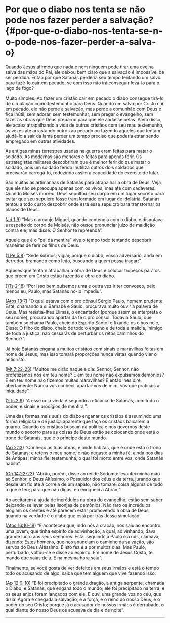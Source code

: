 # Por que o diabo nos tenta se não pode nos fazer perder a salvação? {#por-que-o-diabo-nos-tenta-se-n-o-pode-nos-fazer-perder-a-salva-o}

Quando Jesus afirmou que nada e nem ninguém pode tirar uma ovelha salva das mãos do Pai, ele deixou bem claro que a salvação é impossível de ser perdida. Então por que Satanás perderia seu tempo tentando um salvo para fazê-lo cair em pecado, se com isso não irá conseguir levá-lo para o lago de fogo?

Muito simples. Ao fazer um cristão cair em pecado o diabo consegue tirá-lo de circulação como testemunho para Deus. Quando um salvo por Cristo cai em pecado, ele não perde a salvação, mas perde a comunhão com Deus e fica inútil, sem adorar, sem testemunhar, sem pregar o evangelho, sem fazer as obras que Deus preparou para que ele andasse nelas. Além disso, ele acaba atrapalhando a vida de outros cristãos com seu mau testemunho, às vezes até arrastando outros ao pecado ou fazendo aqueles que tentam ajudá-lo a sair da lama perder um tempo preciso que poderia estar sendo empregado em outras atividades.

As antigas minas terrestres usadas na guerra eram feitas para matar o soldado. As modernas são menores e feitas para apenas ferir. Os estrategistas militares descobriram que é melhor ferir do que matar o soldado, pois um soldado ferido inutiliza outros dois soldados que precisarão carregá-lo, reduzindo assim a capacidade do exército de lutar.

São muitas as artimanhas de Satanás para atrapalhar a obra de Deus. Veja que ele não se preocupa apenas com os vivos, mas até com cadáveres! Quando Moisés morreu, Deus sepultou seu corpo em um lugar secreto para evitar que seu sepulcro fosse transformado em lugar de idolatria. Satanás tentou a todo custo descobrir onde está esse sepulcro para transtornar os planos de Deus.

([Jd 1:9](http://bibliaonline.com.br/acf/jd/1/9)) “Mas o arcanjo Miguel, quando contendia com o diabo, e disputava a respeito do corpo de Moisés, não ousou pronunciar juízo de maldição contra ele; mas disse: O Senhor te repreenda”.

Aquele que é o “pai da mentira” vive o tempo todo tentando descobrir maneiras de ferir os filhos de Deus.

([1 Pe 5:8](http://bibliaonline.com.br/acf/1pe/5/8)) “Sede sóbrios; vigiai; porque o diabo, vosso adversário, anda em derredor, bramando como leão, buscando a quem possa tragar;”.

Aqueles que tentam atrapalhar a obra de Deus e colocar tropeços para os que creem em Cristo estão fazendo a obra do diabo.

([1Ts 2:18](http://bibliaonline.com.br/acf/1ts/2/18)) “Por isso bem quisemos uma e outra vez ir ter convosco, pelo menos eu, Paulo, mas Satanás no-lo impediu”.

([Atos 13:7](http://bibliaonline.com.br/acf/atos/13/7)) “O qual estava com o pro cônsul Sérgio Paulo, homem prudente. Este, chamando a si Barnabé e Saulo, procurava muito ouvir a palavra de Deus. Mas resistia-lhes Elimas, o encantador (porque assim se interpreta o seu nome), procurando apartar da fé o pro cônsul. Todavia Saulo, que também se chama Paulo, cheio do Espírito Santo, e fixando os olhos nele, Disse: O filho do diabo, cheio de todo o engano e de toda a malícia, inimigo de toda a justiça, não cessarás de perturbar os retos caminhos do Senhor?”.

Já hoje Satanás engana a muitos cristãos com sinais e maravilhas feitas em nome de Jesus, mas isso tomará proporções nunca vistas quando vier o anticristo.

([Mt 7:22-23](http://bibliaonline.com.br/acf/mt/7/22-23)) “Muitos me dirão naquele dia: Senhor, Senhor, não profetizamos nós em teu nome? E em teu nome não expulsamos demônios? E em teu nome não fizemos muitas maravilhas? E então lhes direi abertamente: Nunca vos conheci; apartai-vos de mim, vós que praticais a iniquidade”.

([2Ts 2:9](http://bibliaonline.com.br/acf/2ts/2/9)) “A esse cuja vinda é segundo a eficácia de Satanás, com todo o poder, e sinais e prodígios de mentira,”.

Uma das formas mais sutis do diabo enganar os cristãos é assumindo uma forma religiosa e de justiça aparente que faça os cristãos baixarem a guarda. Quando os cristãos buscam na política e nos governos deste mundo o socorro para as coisas de Deus estão se colocando onde está o trono de Satanás, que é o príncipe deste mundo.

([Ap 2:13](http://bibliaonline.com.br/acf/ap/2/13)) “Conheço as tuas obras, e onde habitas, que é onde está o trono de Satanás; e reténs o meu nome, e não negaste a minha fé, ainda nos dias de Antipas, minha fiel testemunha, o qual foi morto entre vós, onde Satanás habita”.

([Gn 14:22-23](http://bibliaonline.com.br/acf/gn/14/22-23)) “Abrão, porém, disse ao rei de Sodoma: levantei minha mão ao Senhor, o Deus Altíssimo, o Possuidor dos céus e da terra, jurando que desde um fio até à correia de um sapato, não tomarei coisa alguma de tudo o que é teu; para que não digas: eu enriqueci a Abrão;”.

Ao aceitarem a ajuda de incrédulos na obra do evangelho, estão sem saber deixando-se levar pelas lisonjas de demônios. Não raro os incrédulos elogiam os crentes e até parecem estar promovendo a obra de Deus, quando na verdade é o diabo que está por trás dessa simulação.

([Atos 16:16-18](http://bibliaonline.com.br/acf/atos/16/16-18)) “E aconteceu que, indo nós à oração, nos saiu ao encontro uma jovem, que tinha espírito de adivinhação, a qual, adivinhando, dava grande lucro aos seus senhores. Esta, seguindo a Paulo e a nós, clamava, dizendo: Estes homens, que nos anunciam o caminho da salvação, são servos do Deus Altíssimo. E isto fez ela por muitos dias. Mas Paulo, perturbado, voltou-se e disse ao espírito: Em nome de Jesus Cristo, te mando que saias dela. E na mesma hora saiu”.

Finalmente, se você gosta de ver defeitos em seus irmãos e está o tempo todo os acusando de algo, saiba que tem alguém que vive fazendo isso:

([Ap 12:9-10](http://bibliaonline.com.br/acf/ap/12/9-10)) “E foi precipitado o grande dragão, a antiga serpente, chamada o Diabo, e Satanás, que engana todo o mundo; ele foi precipitado na terra, e os seus anjos foram lançados com ele. E ouvi uma grande voz no céu, que dizia: Agora é chegada a salvação, e a força, e o reino do nosso Deus, e o poder do seu Cristo; porque já o acusador de nossos irmãos é derrubado, o qual diante do nosso Deus os acusava de dia e de noite”.

*****